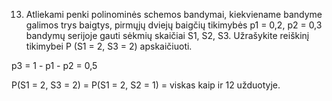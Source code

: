 13. Atliekami penki polinominės schemos bandymai, kiekviename bandyme galimos trys
baigtys, pirmųjų dviejų baigčių tikimybės p1 = 0,2, p2 = 0,3 bandymų serijoje gauti sėkmių skaičiai
S1, S2, S3. Užrašykite reiškinį tikimybei P (S1 = 2, S3 = 2) apskaičiuoti.

p3 = 1 - p1 - p2 = 0,5

P(S1 = 2, S3 = 2) = P(S1 = 2, S2 = 1) = viskas kaip ir 12 užduotyje.